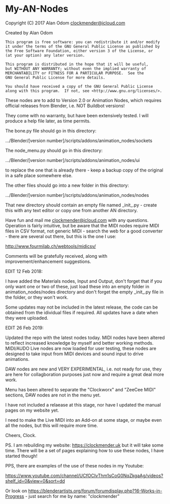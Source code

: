 # My-AN-Nodes

Copyright (C) 2017 Alan Odom
clockmender@icloud.com

Created by Alan Odom

    This program is free software: you can redistribute it and/or modify
    it under the terms of the GNU General Public License as published by
    the Free Software Foundation, either version 3 of the License, or
    (at your option) any later version.

    This program is distributed in the hope that it will be useful,
    but WITHOUT ANY WARRANTY; without even the implied warranty of
    MERCHANTABILITY or FITNESS FOR A PARTICULAR PURPOSE.  See the
    GNU General Public License for more details.

    You should have received a copy of the GNU General Public License
    along with this program.  If not, see <http://www.gnu.org/licenses/>.
    

These nodes are to add to Version 2.0 or Animation Nodes, which requires official releases from Blender, i.e. NOT Buildbot versions!

They come with no warranty, but have been extensively tested. I will produce a help file later, as time permits.

The bone.py file should go in this directory:

.../Blender/[version number]/scripts/addons/animation_nodes/sockets

The node_menu.py should go in this directory:

.../Blender/[version number]/scripts/addons/animation_nodes/ui

to replace the one that is already there - keep a backup copy of the original in a safe place somewhere else.

The other files should go into a new folder in this directory:

.../Blender/[version number]/scripts/addons/animation_nodes/nodes

That new directory should contain an empty file named \_init_\.py - create this with any text editor or copy one from another AN directory.

Have fun and mail me clockmender@icloud.com with any questions. Operation is fairly intuitive, but be aware that the MIDI nodes require MIDI files in CSV format, not generic MIDI - search the web for a good converter - there are several out there, but this is the one I use:

http://www.fourmilab.ch/webtools/midicsv/

Comments will be gratefully received, along with improvement/enhancement suggestions.

EDIT 12 Feb 2018:

I have added the Materials nodes, Input and Output, don't forget that if you only want one or two of these, just load these into an empty folder in animation_nodes/nodes directory and don't forget the empty \_init_\.py file in the folder, or they won't work.

Some updates may not be included in the latest release, the code can be obtained from the idividual files if required. All updates have a date when they were uploaded.

EDIT 26 Feb 2019:

Updated the repo with the latest nodes today. MIDI nodes have been altered to reflect increased knowledge by myself and better working methods. MIDI/AUDO Live nodes are now loaded for user testing, these nodes are designed to take input from MIDI devices and sound input to drive animations.

DAW nodes are new and VERY EXPERIMENTAL, i.e. not ready for use, they are here for collagboration purposes just now and require a great deal more work.

Menu has been altered to separate the "Clockworx" and "ZeeCee MIDI" sections, DAW nodes are not in the menu yet.

I have not included a relaease at this stage, nor have I updated the manual pages on my website yet.

I need to make the Live MIDI into an Add-on at some stage, or maybe even all the nodes, but this will require more time.

Cheers, Clock.

PS. I am rebuilding my website: https://clockmender.uk but it will take some time. There will be a set of pages explaining how to use these nodes, I have started though!

PPS, there are examples of the use of these nodes in my Youtube:

https://www.youtube.com/channel/UCfOCIvThm1sCoG0NqZkgaAg/videos?shelf_id=0&view=0&sort=dd

Or look on https://blenderartists.org/forum/forumdisplay.php?16-Works-in-Progress - just search for me by name: "clockmender"
